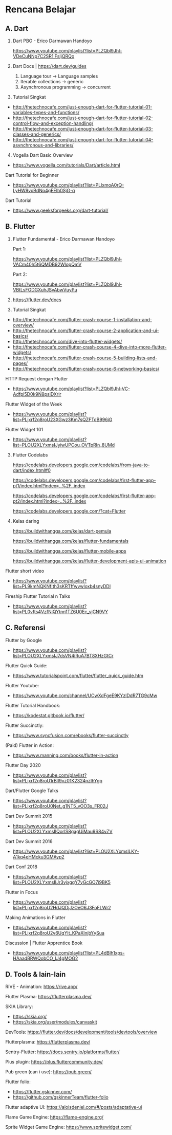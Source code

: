 # Rencana Belajar

## A. Dart

1. Dart PBO - Erico Darmawan Handoyo

   https://www.youtube.com/playlist?list=PLZQbl9Jhl-VDeCuNNp7C2SR1lFsIjQRQo

2. Dart Docs | https://dart.dev/guides

	1. Language tour -> Language samples
	2. Iterable collections -> generic
	3. Asynchronous programming -> concurrent

3. Tutorial Singkat
- http://thetechnocafe.com/just-enough-dart-for-flutter-tutorial-01-variables-types-and-functions/
- http://thetechnocafe.com/just-enough-dart-for-flutter-tutorial-02-control-flow-and-exception-handling/
- http://thetechnocafe.com/just-enough-dart-for-flutter-tutorial-03-classes-and-generics/
- http://thetechnocafe.com/just-enough-dart-for-flutter-tutorial-04-asynchronous-and-libraries/

4. Vogella Dart Basic Overview
- https://www.vogella.com/tutorials/Dart/article.html

Dart Tutorial for Beginner
- https://www.youtube.com/playlist?list=PLlxmoA0rQ-LyHW9voBdNo4gEEIh0SjG-q

Dart Tutorial
- https://www.geeksforgeeks.org/dart-tutorial/
	
## B. Flutter

1. Flutter Fundamental - Erico Darmawan Handoyo

    Part 1:

    https://www.youtube.com/playlist?list=PLZQbl9Jhl-VACm40h5t6QMDB92WlopQmV
	
    Part 2:
    
    https://www.youtube.com/playlist?list=PLZQbl9Jhl-VBtLsFGDGXuhJSvAbwVuyPu

2. https://flutter.dev/docs

3. Tutorial Singkat

- http://thetechnocafe.com/flutter-crash-course-1-installation-and-overview/
- http://thetechnocafe.com/flutter-crash-course-2-application-and-ui-basics/
- http://thetechnocafe.com/dive-into-flutter-widgets/
- http://thetechnocafe.com/flutter-crash-course-4-dive-into-more-flutter-widgets/
- http://thetechnocafe.com/flutter-crash-course-5-building-lists-and-pages/
- http://thetechnocafe.com/flutter-crash-course-6-networking-basics/

HTTP Request dengan Flutter
- https://www.youtube.com/playlist?list=PLZQbl9Jhl-VC-Adfpl5D0k9N8psiDXrir

Flutter Widget of the Week
- https://www.youtube.com/playlist?list=PLjxrf2q8roU23XGwz3Km7sQZFTdB996iG

Flutter Widget 101
- https://www.youtube.com/playlist?list=PLOU2XLYxmsIJyiwUPCou_OVTpRIn_8UMd

3. Flutter Codelabs
	
	https://codelabs.developers.google.com/codelabs/from-java-to-dart/index.html#0
	
	https://codelabs.developers.google.com/codelabs/first-flutter-app-pt1/index.html?index=..%2F..index
	
	https://codelabs.developers.google.com/codelabs/first-flutter-app-pt2/index.html?index=..%2F..index
	
	https://codelabs.developers.google.com/?cat=Flutter

4. Kelas daring

	https://buildwithangga.com/kelas/dart-pemula
	
	https://buildwithangga.com/kelas/flutter-fundamentals
	
	https://buildwithangga.com/kelas/flutter-mobile-apps
	
	https://buildwithangga.com/kelas/flutter-development-apis-ui-animation

Flutter short video
- https://www.youtube.com/playlist?list=PL9kmNQKNfIth3sKRTffwvwloxb4snyDDI

Fireship Flutter Tutorial n Talks
- https://www.youtube.com/playlist?list=PL0vfts4VzfNiQYtnn1TZ6U0Ec_vjCN9VY

## C. Referensi

Flutter by Google
- https://www.youtube.com/playlist?list=PLOU2XLYxmsIJ7dsVN4iRuA7BT8XHzGtCr

Flutter Quick Guide: 
- https://www.tutorialspoint.com/flutter/flutter_quick_guide.htm

Flutter Youtube: 
- https://www.youtube.com/channel/UCwXdFgeE9KYzlDdR7TG9cMw

Flutter Tutorial Handbook: 
- https://kodestat.gitbook.io/flutter/

Flutter Succinctly: 
- https://www.syncfusion.com/ebooks/flutter-succinctly

(Paid) Flutter in Action: 
- https://www.manning.com/books/flutter-in-action

Flutter Day 2020
- https://www.youtube.com/playlist?list=PLjxrf2q8roU1rBlI9vz01K2324nzIhYgp

Dart/Flutter Google Talks
- https://www.youtube.com/playlist?list=PLjxrf2q8roU0Net_g1NT5_vOO3s_FR02J

Dart Dev Summit 2015
- https://www.youtube.com/playlist?list=PLOU2XLYxmsIIQorIS8gagUiMau9S84vZV

Dart Dev Summit 2016
- https://www.youtube.com/playlist?list=PLOU2XLYxmsILKY-A1kq4eHMcku3GMAyp2

Dart Conf 2018
- https://www.youtube.com/playlist?list=PLOU2XLYxmsIIJr3vjxggY7yGcGO7i9BK5

Flutter in Focus
- https://www.youtube.com/playlist?list=PLjxrf2q8roU2HdJQDjJzOeO6J3FoFLWr2

Making Animations in Flutter
- https://www.youtube.com/playlist?list=PLjxrf2q8roU2v6UqYlt_KPaXlnjbYySua

Discussion | Flutter Apprentice Book
- https://www.youtube.com/playlist?list=PL4dBIh1xps-HAaadBRWQobCO_IJ4gMOG2


## D. Tools & lain-lain

RIVE - Animation: https://rive.app/

Flutter Plasma: https://flutterplasma.dev/

SKIA Library: 
- https://skia.org/
- https://skia.org/user/modules/canvaskit

DevTools: https://flutter.dev/docs/development/tools/devtools/overview

Flutterplasma: https://flutterplasma.dev/

Sentry-Flutter: https://docs.sentry.io/platforms/flutter/

Plus plugin: https://plus.fluttercommunity.dev/

Pub green (can i use): https://pub.green/

Flutter folio:
- https://flutter.gskinner.com/
- https://github.com/gskinnerTeam/flutter-folio

Flutter adaptive UI: https://aloisdeniel.com/#/posts/adaptative-ui

Flame Game Engine: https://flame-engine.org/

Sprite Widget Game Engine: https://www.spritewidget.com/

